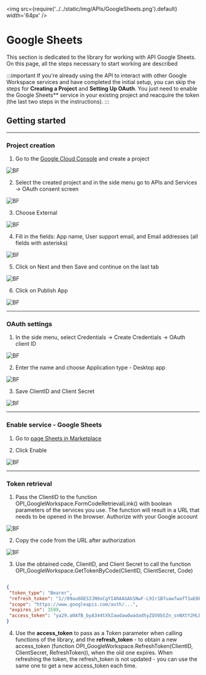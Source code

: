 ﻿---
id: GoogleSheets
sidebar_class_name: GoogleSheets
---

<img src={require('../../static/img/APIs/GoogleSheets.png').default} width='64px' />

# Google Sheets

This section is dedicated to the library for working with API Google Sheets. On this page, all the steps necessary to start working are described

:::important
If you're already using the API to interact with other Google Workspace services and have completed the initial setup, you can skip the steps for **Creating a Project** and **Setting Up OAuth**. You just need to enable the Google Sheets** service in your existing project and reacquire the token (the last two steps in the instructions). 
:::

## Getting started

<hr/>

### Project creation

1. Go to the [Google Cloud Console](https://console.cloud.google.com) and create a project

![BF](../../static/img/Docs/GoogleCalendar/1.png)

2. Select the created project and in the side menu go to APIs and Services -> OAuth consent screen

![BF](../../static/img/Docs/GoogleCalendar/2.png)

3. Choose External

![BF](../../static/img/Docs/GoogleCalendar/3.png)

4. Fill in the fields: App name, User support email, and Email addresses (all fields with asterisks)

![BF](../../static/img/Docs/GoogleCalendar/4.png)

5. Click on Next and then Save and continue on the last tab

![BF](../../static/img/Docs/GoogleCalendar/5.png)

6. Click on Publish App

![BF](../../static/img/Docs/GoogleCalendar/6.png)

<hr/>

### OAuth settings

1. In the side menu, select Credentials -> Create Credentials -> OAuth client ID

![BF](../../static/img/Docs/GoogleCalendar/7.png)

2. Enter the name and choose Application type - Desktop app

![BF](../../static/img/Docs/GoogleCalendar/8.png)

3. Save ClientID and Client Secret

![BF](../../static/img/Docs/GoogleCalendar/9.png)

<hr/>

### Enable service - Google Sheets

1. Go to [page Sheets in Marketplace](https://console.cloud.google.com/marketplace/product/google/sheets.googleapis.com) 

2. Click Enable

![BF](../../static/img/Docs/GoogleSheets/1.png)

<hr/>

### Token retrieval

1. Pass the ClientID to the function OPI_GoogleWorkspace.FormCodeRetrievalLink() with boolean parameters of the services you use. The function will result in a URL that needs to be opened in the browser. Authorize with your Google account

![BF](../../static/img/Docs/GoogleCalendar/10.png)

2. Copy the code from the URL after authorization

![BF](../../static/img/Docs/GoogleCalendar/11.png)

3. Use the obtained code, ClientID, and Client Secret to call the function OPI_GoogleWorkspace.GetTokenByCode(ClientID, ClientSecret, Code)

```json title="Result of the function GetTokenByCode() if converted to JSON"

{
 "token_type": "Bearer",
 "refresh_token": "1//09au6OES3JN9oCgYIARAAGAkSNwF-L9Ir1B7uawfwafT1wE0FKO519Xj6JxawfawfyjMyJ_QlUZYLHZqw",
 "scope": "https://www.googleapis.com/auth/...",
 "expires_in": 3599,
 "access_token": "ya29.a0AfB_byA344tXkIawdawdwadadhyZQV8bSZn_snNXtY2HLb7l71awdawdawdad-ASgpzyOSWIvEmPruhUa_1yCCq6jvoD0r_q-fNEsARrH8zpJ3c6LNGWvwdg8CXsSxYaCgYKAWkSawfwafawfrCK0EP5kZY_A0171"
}

```

4. Use the **access_token** to pass as a Token parameter when calling functions of the library, and the **refresh_token** - to obtain a new access_token (function OPI_GoogleWorkspace.RefreshToken(ClientID, ClientSecret, RefreshToken)), when the old one expires. When refreshing the token, the refresh_token is not updated - you can use the same one to get a new access_token each time.
